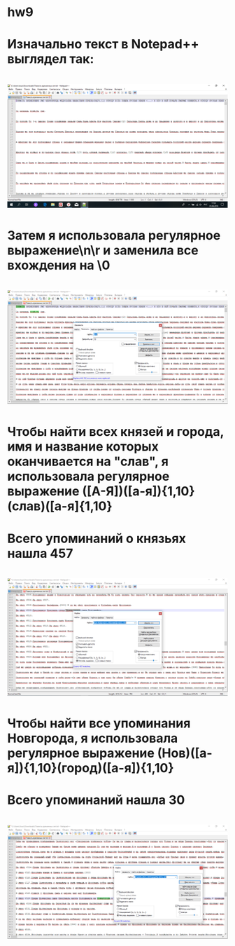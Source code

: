 # hw9
# Изначально текст в Notepad++ выглядел так:
# ![](https://github.com/alexasunnymood/hw9/blob/master/Повесть%20временных%20лет.PNG)
# Затем я использовала регулярное выражение\n\r и заменила все вхождения на \0
# ![](https://github.com/alexasunnymood/hw9/blob/master/Повесть%20временных%20лет2.PNG)
# Чтобы найти всех князей и города, имя и название которых оканчивается на "слав", я использовала регулярное выражение ([А-Я])([а-я]){1,10}(слав)([а-я]{1,10}
# Всего упоминаний о князьях нашла 457
# ![](https://github.com/alexasunnymood/hw9/blob/master/Повесть%20временных%20лет3.PNG)
# Чтобы найти все упоминания Новгорода, я использовала регулярное выражение (Нов)([а-я]){1,10}(город)([а-я]){1,10}
# Всего упоминаний нашла 30
# ![](https://github.com/alexasunnymood/hw9/blob/master/Повесть%20временных%20лет4.PNG)
